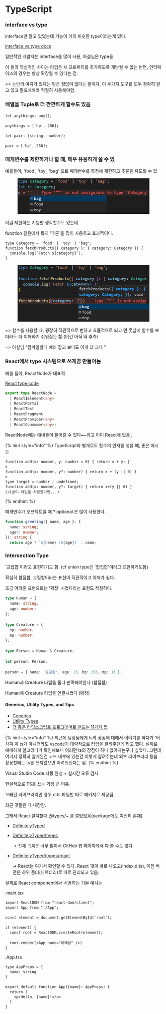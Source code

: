 # TypeScript

### interface vs type

interface만 알고 있었는데 기능이 거의 비슷한 type이라는게 있다.

[interface vs type docs](https://www.typescriptlang.org/ko/docs/handbook/2/everyday-types.html#%ED%83%80%EC%9E%85-%EB%B3%84%EC%B9%AD%EA%B3%BC-%EC%9D%B8%ED%84%B0%ED%8E%98%EC%9D%B4%EC%8A%A4%EC%9D%98-%EC%B0%A8%EC%9D%B4%EC%A0%90)

일반적인 개발자는 interface를 많이 사용, 아샬님은 type을

이 둘의 핵심적인 차이는 타입은 새 프로퍼티를 추가하도록 개방될 수 없는 반면, 인터페이스의 경우는 항상 확장될 수 있다는 점.

\=> 논란의 여지가 있다는 말은 정답이 없다는 말이다. 이 두가지 도구를 모두 정확히 알고 있고 필요에따라 적절히 사용해야함.



### 배열을 Tuple로 더 깐깐하게 할수도 있음

```
let anythings: any[];

anythings = ['hp', 256];

let pair: [string, number];

pair = ['hp', 256];
```



### 매개변수를 제한하거나 할 때, 매우 유용하게 쓸 수 있

예를들어, 'food', 'toy', 'bag' 으로 매개변수를 특정해 제한하고 추론을 유도할 수 있

<figure><img src="../.gitbook/assets/image (6).png" alt=""><figcaption></figcaption></figure>

이걸 제한하는 기능만 생각할수도 있는데

function 같은데서 특히 '추론'을 많이 사용하고 효과적이다.

```
type Category = 'food' | 'toy' | 'bag';
function fetchProducts({ category }: { category: Category }) {
  console.log(`Fetch ${category}`);
}
```

<figure><img src="../.gitbook/assets/image (3).png" alt=""><figcaption></figcaption></figure>

\=> 함수를 사용할 때, 굉장히 직관적으로 변하고 효율적으로 되고 먼 훗날에 함수를 보더라도 더 이해하기 쉬워질듯 함.(이건 아직 내 추측)

\=> 아샬님 "컴파일할때 에러 잡고 보다도 이게 더 크다 "



### React에서 type 시스템으로  쓰게끔 만들어놈

예를 들어, ReactNode가 대표적

[React type code](https://github.com/facebook/react/blob/main/packages/shared/ReactTypes.js)

```typescript
export type ReactNode =
  | React$Element<any>
  | ReactPortal
  | ReactText
  | ReactFragment
  | ReactProvider<any>
  | ReactConsumer<any>;
```

ReactNode에는 얘네들이 들어갈 수 있다~~\~~~\~라고 이미 React에 있음 ;



{% hint style="info" %}
TypeScript와 별개로도 함수의 인자를 넣을 때, 좋은 예시는&#x20;

```tsx
function add(x: number, y: number = 0) { return x + y; }
>
function add(x: number, y?: number) { return x + (y || 0) }
>
type target = number | undefined;
function add(x: number, y?: target) { return x+(y || 0) }
//(굳이 타입을 사용한다면...)
```
{% endhint %}

매개변수가 오브젝트일 때 ? optional 은 많이 사용한다.

```typescript
function greeting({ name, age }: {
  name: string;
  age?: number;  
}): string {
  return age ? `${name} (${age})` : name;
```



### Intersection Type

'교집합'이라고 표현하기도 함. (cf union type은 '합집합'이라고 표현하기도함)

확실히 합집합, 교집합이라는 표현이 직관적이고 이해가 쉽다.



조금 어려운 표현으로는 '확장' 시켰다라는 표현도 적절하다.

```typescript
type Human = {
  name: string;
  age: number;
};

type Creature = {
  hp: number;
  mp: number;
};

type Person = Human & Creature;

let person: Person;

person = { name: '홍길동', age: 13, hp: 256, mp: 16 };
```

Human과 Creature 타입을 둘다 만족해야한다 (합집합)

Human에 Creature 타입을 연결시켰다 (확장)

#### Generics, Utility Types, and Tips

* [Generics](https://www.typescriptlang.org/docs/handbook/2/generics.html)
* [Utility Types](https://www.typescriptlang.org/docs/handbook/utility-types.html)
* [더 좋은 타입스크립트 프로그래머로 만드는 11가지 팁](https://velog.io/@lky5697/11-tips-that-help-you-become-a-better-typescript-programmer)



{% hint style="info" %}
최근에 팀장님에게 ts의 장점에 대해서 이야기를 하다가 '어차피 꼭 ts가 아니더라도 vscode가 대략적으로 타입을 알려주던데'라고 했다. 실제로 애매하게 알고있다가 확인해보니 이러면 ts의 장점이 하나 없어지는구나 싶었다. 그런데 여기서 정확히 알게된건 코드 내부에 있는건 이렇게 알려주는데 외부 라이브러리 등을 활용할때는 ts를    쓰지않으면 어려워진다는 점.
{% endhint %}



Visual Studio Code 자동 완성 + 실시간 오류 검사

현실적으로 TS를 쓰는 가장 큰 이유.

오래된 라이브러리인 경우 d.ts 파일만 따로 패키지로 제공됨.&#x20;

최근 것들은 다 내장함.

그래서 React 설치할때 @types/\~ 를 깔았었음(package에도 여전히 존재)

* [DefinitelyTyped](https://github.com/DefinitelyTyped/DefinitelyTyped)
*   [DefinitelyTyped/types](https://github.com/DefinitelyTyped/DefinitelyTyped/tree/master/types)

    → 전체 목록은 너무 많아서 GitHub 웹 페이지에서 다 볼 수도 없다.
*   [DefinitelyTyped/types/react](https://github.com/DefinitelyTyped/DefinitelyTyped/tree/master/types/react)

    → React는 여기서 확인할 수 있다. React 18이 바로 나오고(index.d.ts), 이전 버전은 하위 폴더(디렉터리)로 따로 관리되고 있음.



실제로 React component에서 사용하는 기본  예시는&#x20;

.main.tsx

```tsx
import ReactDOM from "react-dom/client";
import App from "./App";

const element = document.getElementById('root');

if (element) {
  const root = ReactDOM.createRoot(element);

  root.render(<App name="이태성" />)
}
```

.App.tsx

```
type AppProps = {
  name: string
}

export default function App({name}: AppProps) {
  return (
    <p>Hello, {name}!</p>
  )
}
```





